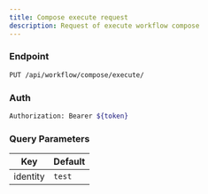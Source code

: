 ```yaml
---
title: Compose execute request
description: Request of execute workflow compose
---
```


### Endpoint

```bash
PUT /api/workflow/compose/execute/
```

### Auth

```bash
Authorization: Bearer ${token}
```

### Query Parameters

| Key | Default |
|-----|---------|
| identity | `test` |

